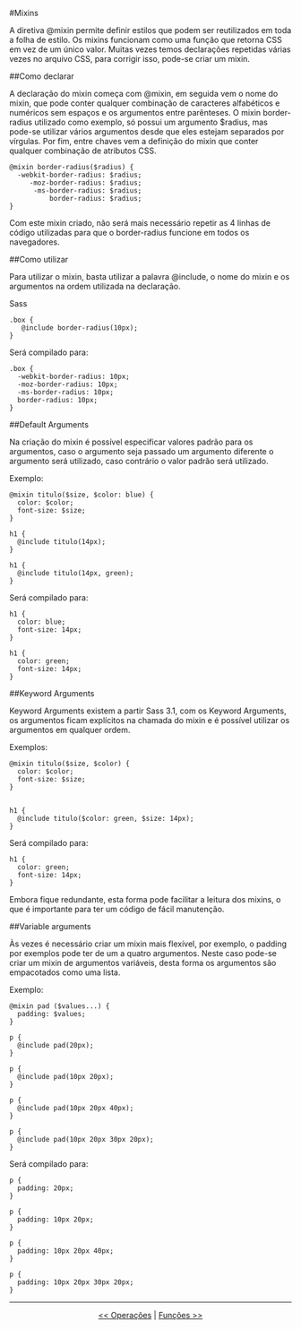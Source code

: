 #Mixins

A diretiva @mixin permite definir estilos que podem ser reutilizados em toda a folha de estilo. Os mixins funcionam como uma função que retorna CSS em vez de um único valor.
Muitas vezes temos declarações repetidas várias vezes no arquivo CSS, para corrigir isso, pode-se criar um mixin.

##Como declarar

A declaração do mixin começa com @mixin, em seguida vem o nome do mixin, que pode conter qualquer combinação de caracteres alfabéticos e numéricos sem espaços e os argumentos entre parênteses. O mixin border-radius utilizado como exemplo, só possui um argumento $radius, mas pode-se utilizar vários argumentos desde que eles estejam separados por vírgulas. Por fim, entre chaves vem a definição do mixin que conter qualquer combinação de atributos CSS.


```
@mixin border-radius($radius) {
  -webkit-border-radius: $radius;
     -moz-border-radius: $radius;
      -ms-border-radius: $radius;
          border-radius: $radius;
}
```` 

Com este mixin criado, não será mais necessário repetir as 4 linhas de código utilizadas para que o border-radius funcione em todos os navegadores.

##Como utilizar

Para utilizar o mixin, basta utilizar a palavra @include, o nome do mixin e os argumentos na ordem utilizada na declaração.

Sass

```
.box { 
   @include border-radius(10px); 
}
```

Será compilado para:

```
.box {
  -webkit-border-radius: 10px;
  -moz-border-radius: 10px;
  -ms-border-radius: 10px;
  border-radius: 10px;
}
```

##Default Arguments

Na criação do mixin é possível especificar valores padrão para os argumentos, caso o argumento seja passado um argumento diferente o argumento será utilizado, caso contrário o valor padrão será utilizado.

Exemplo:

```
@mixin titulo($size, $color: blue) {
  color: $color;
  font-size: $size;
}

h1 {
  @include titulo(14px);
}

h1 {
  @include titulo(14px, green);
}
```

Será compilado para:

```
h1 {
  color: blue;
  font-size: 14px;
}

h1 {
  color: green;
  font-size: 14px;
}
```

##Keyword Arguments

Keyword Arguments existem a partir Sass 3.1, com os Keyword Arguments, os argumentos ficam explícitos na chamada do mixin e é possível utilizar os argumentos em qualquer ordem.

Exemplos:

```
@mixin titulo($size, $color) {
  color: $color;
  font-size: $size;
}


h1 {
  @include titulo($color: green, $size: 14px);
}
```

Será compilado para:

```
h1 {
  color: green;
  font-size: 14px;
}
```

Embora fique redundante, esta forma pode facilitar a leitura dos mixins, o que é importante para ter um código de fácil manutenção.

##Variable arguments

Às vezes é necessário criar um mixin mais flexível, por exemplo, o padding por exemplos pode ter de um a quatro argumentos. Neste caso pode-se criar um mixin de argumentos variáveis, desta forma os argumentos são empacotados como uma lista.

Exemplo:

```
@mixin pad ($values...) {
  padding: $values;
}

p {
  @include pad(20px);
}

p {
  @include pad(10px 20px);
}

p {
  @include pad(10px 20px 40px);
}

p {
  @include pad(10px 20px 30px 20px);
}

```

Será compilado para:

```
p {
  padding: 20px;
}

p {
  padding: 10px 20px;
}

p {
  padding: 10px 20px 40px;
}

p {
  padding: 10px 20px 30px 20px;
}

```

___

<p align="center"><a href="operations.md"  title="Anterior"><< Operações</a> | <a href="functions.md" title="Próximo">Funções >></a></p>
